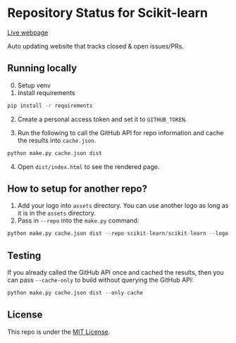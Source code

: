 # Repository Status for Scikit-learn

[Live webpage](https://thomasjpfan.github.io/sklearn-repo-status/)

Auto updating website that tracks closed & open issues/PRs.

## Running locally

0. Setup venv
1. Install requirements

```bash
pip install -r requirements
```

2. Create a personal access token and set it to `GITHUB_TOKEN`.

3. Run the following to call the GitHub API for repo information and cache the results into `cache.json`.

```bash
python make.py cache.json dist
```

4. Open `dist/index.html` to see the rendered page.

## How to setup for another repo?

1. Add your logo into `assets` directory. You can use another logo as long as it is in the `assets` directory.
2. Pass in `--repo` into the `make.py` command:

```python
python make.py cache.json dist --repo scikit-learn/scikit-learn --logo logo.svg
```

## Testing

If you already called the GitHub API once and cached the results, then you can pass
`--cache-only` to build without querying the GitHub API:

```python
python make.py cache.json dist --only-cache
```

## License

This repo is under the [MIT License](LICENSE).
